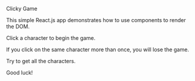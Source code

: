Clicky Game

This simple React.js app demonstrates how to use components to render the DOM.

Click a character to begin the game.

If you click on the same character more than once, you will lose the game.

Try to get all the characters.

Good luck!